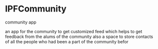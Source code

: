 # IPFCommunity
community app

an app for the community to get customized feed which helps to get feedback from the alums of the community also a space to store contacts of all the people who had been a part of the community befor
